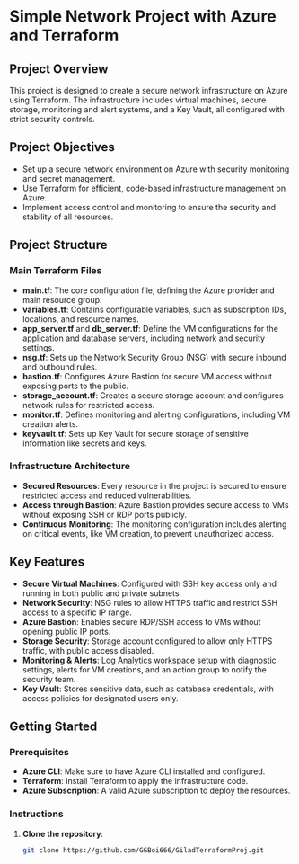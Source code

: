# Simple Network Project with Azure and Terraform

## Project Overview
This project is designed to create a secure network infrastructure on Azure using Terraform. The infrastructure includes virtual machines, secure storage, monitoring and alert systems, and a Key Vault, all configured with strict security controls.

## Project Objectives
- Set up a secure network environment on Azure with security monitoring and secret management.
- Use Terraform for efficient, code-based infrastructure management on Azure.
- Implement access control and monitoring to ensure the security and stability of all resources.

## Project Structure

### Main Terraform Files
- **main.tf**: The core configuration file, defining the Azure provider and main resource group.
- **variables.tf**: Contains configurable variables, such as subscription IDs, locations, and resource names.
- **app_server.tf** and **db_server.tf**: Define the VM configurations for the application and database servers, including network and security settings.
- **nsg.tf**: Sets up the Network Security Group (NSG) with secure inbound and outbound rules.
- **bastion.tf**: Configures Azure Bastion for secure VM access without exposing ports to the public.
- **storage_account.tf**: Creates a secure storage account and configures network rules for restricted access.
- **monitor.tf**: Defines monitoring and alerting configurations, including VM creation alerts.
- **keyvault.tf**: Sets up Key Vault for secure storage of sensitive information like secrets and keys.

### Infrastructure Architecture
- **Secured Resources**: Every resource in the project is secured to ensure restricted access and reduced vulnerabilities.
- **Access through Bastion**: Azure Bastion provides secure access to VMs without exposing SSH or RDP ports publicly.
- **Continuous Monitoring**: The monitoring configuration includes alerting on critical events, like VM creation, to prevent unauthorized access.

## Key Features

- **Secure Virtual Machines**: Configured with SSH key access only and running in both public and private subnets.
- **Network Security**: NSG rules to allow HTTPS traffic and restrict SSH access to a specific IP range.
- **Azure Bastion**: Enables secure RDP/SSH access to VMs without opening public IP ports.
- **Storage Security**: Storage account configured to allow only HTTPS traffic, with public access disabled.
- **Monitoring & Alerts**: Log Analytics workspace setup with diagnostic settings, alerts for VM creations, and an action group to notify the security team.
- **Key Vault**: Stores sensitive data, such as database credentials, with access policies for designated users only.

## Getting Started

### Prerequisites
- **Azure CLI**: Make sure to have Azure CLI installed and configured.
- **Terraform**: Install Terraform to apply the infrastructure code.
- **Azure Subscription**: A valid Azure subscription to deploy the resources.

### Instructions
1. **Clone the repository**:
   ```bash
   git clone https://github.com/GGBoi666/GiladTerraformProj.git
